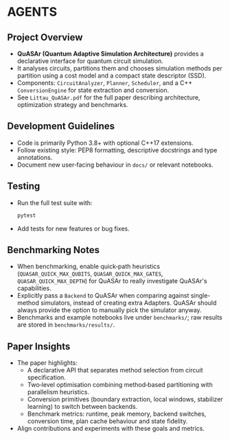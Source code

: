 # AGENTS

## Project Overview
- **QuASAr (Quantum Adaptive Simulation Architecture)** provides a declarative interface for quantum circuit simulation.
- It analyses circuits, partitions them and chooses simulation methods per partition using a cost model and a compact state descriptor (SSD).
- Components: `CircuitAnalyzer`, `Planner`, `Scheduler`, and a C++ `ConversionEngine` for state extraction and conversion.
- See `Littau_QuASAr.pdf` for the full paper describing architecture, optimization strategy and benchmarks.

## Development Guidelines
- Code is primarily Python 3.8+ with optional C++17 extensions.
- Follow existing style: PEP8 formatting, descriptive docstrings and type annotations.
- Document new user‑facing behaviour in `docs/` or relevant notebooks.

## Testing
- Run the full test suite with:
  ```bash
  pytest
  ```
- Add tests for new features or bug fixes.

## Benchmarking Notes
- When benchmarking, enable quick‑path heuristics (`QUASAR_QUICK_MAX_QUBITS`, `QUASAR_QUICK_MAX_GATES`, `QUASAR_QUICK_MAX_DEPTH`) for QuASAr to really investigate QuASAr's capabilities.
- Explicitly pass a `Backend` to QuASAr when comparing against single-method simulators, instead of creating extra Adapters. QuASAr should always provide the option to manually pick the simulator anyway.
- Benchmarks and example notebooks live under `benchmarks/`; raw results are stored in `benchmarks/results/`.

## Paper Insights
- The paper highlights:
  - A declarative API that separates method selection from circuit specification.
  - Two‑level optimisation combining method‑based partitioning with parallelism heuristics.
  - Conversion primitives (boundary extraction, local windows, stabilizer learning) to switch between backends.
  - Benchmark metrics: runtime, peak memory, backend switches, conversion time, plan cache behaviour and state fidelity.
- Align contributions and experiments with these goals and metrics.

